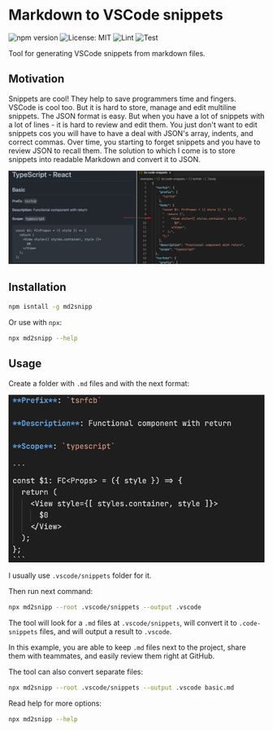 # Markdown to VSCode snippets

![npm version](https://img.shields.io/npm/v/md2snipp)
![License: MIT](https://img.shields.io/badge/License-MIT-blue.svg)
![Lint](https://github.com/husky-dev/md2snipp/workflows/Lint/badge.svg)
![Test](https://github.com/husky-dev/md2snipp/workflows/Test/badge.svg)

Tool for generating VSCode snippets from markdown files.

## Motivation

Snippets are cool! They help to save programmers time and fingers. VSCode is cool too. But it is hard to store, manage and edit multiline snippets. The JSON format is easy. But when you have a lot of snippets with a lot of lines - it is hard to review and edit them. You just don't want to edit snippets cos you will have to have a deal with JSON's array, indents, and correct commas. Over time, you starting to forget snippets and you have to review JSON to recall them. The solution to which I come is to store snippets into readable Markdown and convert it to JSON.

![Markdown to VSCode snippets](docs/banner.png)

## Installation

```bash
npm isntall -g md2snipp
```

Or use with `npx`:

```bash
npx md2snipp --help
```

## Usage

Create a folder with `.md` files and with the next format:

![Markdown to snippets example](docs/example.png)

I usually use `.vscode/snippets` folder for it.

Then run next command:

```bash
npx md2snipp --root .vscode/snippets --output .vscode
```

The tool will look for a `.md` files at `.vscode/snippets`, will convert it to `.code-snippets` files, and will output a result to `.vscode`.

In this example, you are able to keep `.md` files next to the project, share them with teammates, and easily review them right at GitHub.

The tool can also convert separate files:

```bash
npx md2snipp --root .vscode/snippets --output .vscode basic.md
```

Read help for more options:

```bash
npx md2snipp --help
```
